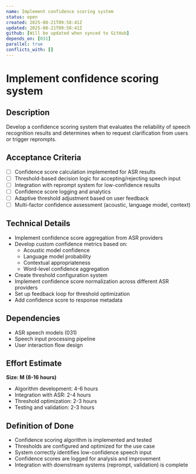 ```yaml
---
name: Implement confidence scoring system
status: open
created: 2025-08-21T09:58:41Z
updated: 2025-08-21T09:58:41Z
github: [Will be updated when synced to GitHub]
depends_on: [031]
parallel: true
conflicts_with: []
---
```


# Implement confidence scoring system

## Description
Develop a confidence scoring system that evaluates the reliability of speech recognition results and determines when to request clarification from users or trigger reprompts.

## Acceptance Criteria
- [ ] Confidence score calculation implemented for ASR results
- [ ] Threshold-based decision logic for accepting/rejecting speech input
- [ ] Integration with reprompt system for low-confidence results
- [ ] Confidence score logging and analytics
- [ ] Adaptive threshold adjustment based on user feedback
- [ ] Multi-factor confidence assessment (acoustic, language model, context)

## Technical Details
- Implement confidence score aggregation from ASR providers
- Develop custom confidence metrics based on:
  - Acoustic model confidence
  - Language model probability
  - Contextual appropriateness
  - Word-level confidence aggregation
- Create threshold configuration system
- Implement confidence score normalization across different ASR providers
- Set up feedback loop for threshold optimization
- Add confidence score to response metadata

## Dependencies
- ASR speech models (031)
- Speech input processing pipeline
- User interaction flow design

## Effort Estimate
**Size: M (8-16 hours)**
- Algorithm development: 4-6 hours
- Integration with ASR: 2-4 hours
- Threshold optimization: 2-3 hours
- Testing and validation: 2-3 hours

## Definition of Done
- Confidence scoring algorithm is implemented and tested
- Thresholds are configured and optimized for the use case
- System correctly identifies low-confidence speech input
- Confidence scores are logged for analysis and improvement
- Integration with downstream systems (reprompt, validation) is complete